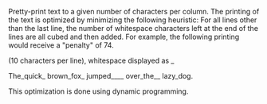 Pretty-print text to a given number of characters per column. The printing of the text is optimized by minimizing the following heuristic: For all lines other than the last line, the number of whitespace characters left at the end of the lines are all cubed and then added. For example, the following printing would receive a "penalty" of 74.

(10 characters per line), whitespace displayed as _

The_quick_
brown_fox_
jumped____
over_the__
lazy_dog.

This optimization is done using dynamic programming.

